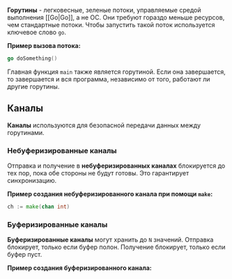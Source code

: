 **Горутины** - легковесные, зеленые потоки, управляемые средой выполнения [[Go|Go]], а не ОС. Они требуют гораздо меньше ресурсов, чем стандартные потоки. Чтобы запустить такой поток используется ключевое слово `go`.

**Пример вызова потока:**

```Go
go doSomething()
```

Главная функция `main` также является горутиной. Если она завершается, то завершается и вся программа, независимо от того, работают ли другие горутины.

## Каналы

**Каналы** используются для безопасной передачи данных между горутинами.

### Небуферизированные каналы

Отправка и получение в **небуферизированных каналах** блокируется до тех пор, пока обе стороны не будут готовы. Это гарантирует синхронизацию.

**Пример создания небуферизированного канала при помощи `make`:**

```Go
ch := make(chan int)
```

### Буферизированные каналы

**Буферизированные каналы** могут хранить до `N` значений. Отправка блокирует, только если буфер полон. Получение блокирует, только если буфер пуст.

**Пример создания буферизированного канала:**

```Go

```
